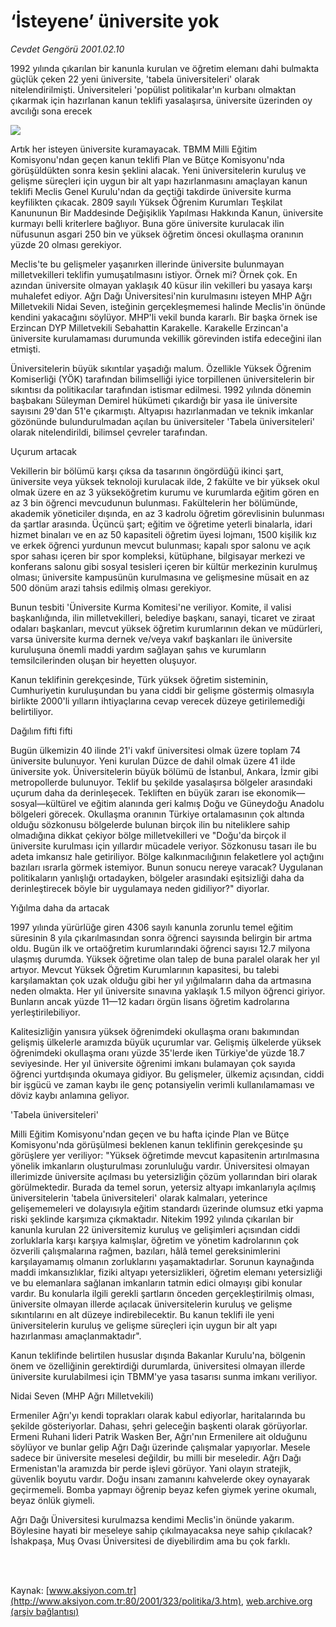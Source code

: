# ‘İsteyene’ üniversite yok

*Cevdet Gengörü 2001.02.10*

<div>
 <p class="spot">
  1992 yılında çıkarılan bir kanunla kurulan ve öğretim elemanı  dahi bulmakta güçlük çeken 22 yeni üniversite, 'tabela  üniversiteleri' olarak nitelendirilmişti. Üniversiteleri 'popülist  politikalar'ın kurbanı olmaktan çıkarmak için hazırlanan kanun  teklifi yasalaşırsa, üniversite üzerinden oy avcılığı sona erecek
 </p>
 <p class="metin">
 </p>
 <img border="0" src="/web/20020502045009im_/http://www.aksiyon.com.tr/2001/323/resimler/isteyen.jpg"/>
 <p class="metin">
  Artık her isteyen üniversite kuramayacak. TBMM Milli Eğitim Komisyonu'ndan geçen kanun teklifi  Plan ve Bütçe Komisyonu'nda görüşüldükten sonra kesin şeklini alacak. Yeni üniversitelerin kuruluş ve gelişme süreçleri için uygun bir alt yapı hazırlanmasını amaçlayan kanun teklifi Meclis Genel Kurulu'ndan da geçtiği takdirde üniversite kurma keyfilikten çıkacak. 2809 sayılı Yüksek Öğrenim Kurumları Teşkilat Kanununun Bir Maddesinde Değişiklik Yapılması Hakkında Kanun, üniversite kurmayı belli kriterlere bağlıyor. Buna göre üniversite kurulacak ilin nüfusunun asgari 250 bin  ve yüksek öğretim öncesi okullaşma oranının yüzde 20 olması gerekiyor.
 </p>
 <p class="metin">
  Meclis'te bu gelişmeler yaşanırken illerinde üniversite bulunmayan milletvekilleri teklifin yumuşatılmasını istiyor. Örnek mi? Örnek çok. En azından üniversite olmayan yaklaşık 40 küsur ilin vekilleri bu yasaya karşı muhalefet ediyor. Ağrı Dağı Üniversitesi'nin kurulmasını isteyen MHP Ağrı Milletvekili Nidai Seven, isteğinin gerçekleşmemesi halinde Meclis'in önünde kendini yakacağını söylüyor. MHP'li vekil bunda kararlı. Bir başka örnek ise Erzincan DYP Milletvekili Sebahattin Karakelle. Karakelle Erzincan'a üniversite kurulamaması durumunda vekillik görevinden istifa edeceğini ilan etmişti.
 </p>
 <p class="metin">
  Üniversitelerin büyük sıkıntılar yaşadığı malum. Özellikle Yüksek Öğrenim Komiserliği (YÖK) tarafından bilimselliği iyice torpillenen üniversitelerin bir sıkıntısı da politikacılar tarafından istismar edilmesi. 1992 yılında dönemin başbakanı Süleyman Demirel hükümeti çıkardığı bir yasa ile üniversite sayısını 29'dan 51'e çıkarmıştı. Altyapısı hazırlanmadan ve teknik imkanlar gözönünde bulundurulmadan açılan bu üniversiteler 'Tabela üniversiteleri' olarak nitelendirildi, bilimsel çevreler tarafından.
 </p>
 <p class="metin">
  Uçurum artacak
 </p>
 <p class="metin">
  Vekillerin bir bölümü karşı çıksa da tasarının öngördüğü ikinci şart, üniversite veya yüksek teknoloji kurulacak ilde, 2 fakülte ve bir yüksek okul olmak üzere en az 3 yükseköğretim kurumu ve kurumlarda eğitim gören en az 3 bin öğrenci mevcudunun bulunması. Fakültelerin her bölümünde, akademik yöneticiler dışında, en az 3 kadrolu öğretim görevlisinin  bulunması da şartlar arasında. Üçüncü şart; eğitim ve öğretime yeterli  binalarla, idari hizmet binaları ve en az 50 kapasiteli öğretim üyesi lojmanı, 1500 kişilik kız ve erkek öğrenci yurdunun mevcut bulunması; kapalı spor salonu ve açık spor sahası içeren bir spor kompleksi, kütüphane, bilgisayar merkezi ve konferans salonu gibi sosyal tesisleri içeren bir kültür merkezinin kurulmuş olması; üniversite kampusünün kurulmasına ve gelişmesine müsait en az 500 dönüm arazi tahsis edilmiş olması gerekiyor.
 </p>
 <p class="metin">
  Bunun tesbiti 'Üniversite Kurma Komitesi'ne veriliyor.  Komite, il valisi başkanlığında, ilin milletvekilleri, belediye başkanı, sanayi, ticaret ve ziraat odaları başkanları, mevcut yüksek öğretim kurumlarının dekan ve müdürleri, varsa üniversite kurma dernek ve/veya vakıf başkanları ile üniversite kuruluşuna önemli maddi yardım sağlayan şahıs ve kurumların temsilcilerinden oluşan bir heyetten oluşuyor.
 </p>
 <p class="metin">
  Kanun teklifinin gerekçesinde, Türk yüksek öğretim sisteminin, Cumhuriyetin kuruluşundan bu yana ciddi bir gelişme göstermiş olmasıyla birlikte 2000'li yılların ihtiyaçlarına cevap verecek düzeye getirilemediği belirtiliyor.
 </p>
 <p class="metin">
  Dağılım fifti fifti
 </p>
 <p class="metin">
  Bugün ülkemizin 40 ilinde 21'i vakıf üniversitesi olmak üzere toplam 74 üniversite bulunuyor. Yeni kurulan Düzce de dahil olmak üzere 41 ilde üniversite yok. Üniversitelerin büyük bölümü de İstanbul, Ankara, İzmir gibi metropollerde bulunuyor. Teklif bu şekilde yasalaşırsa bölgeler arasındaki uçurum daha da derinleşecek. Tekliften en büyük zararı ise ekonomik—sosyal—kültürel ve eğitim alanında geri kalmış  Doğu ve Güneydoğu Anadolu bölgeleri görecek. Okullaşma oranının Türkiye ortalamasının çok altında olduğu sözkonusu bölgelerde bulunan birçok ilin bu niteliklere sahip olmadığına dikkat çekiyor bölge milletvekilleri ve "Doğu'da birçok il üniversite kurulması için yıllardır mücadele veriyor. Sözkonusu tasarı ile bu adeta imkansız hale getiriliyor. Bölge kalkınmacılığının felaketlere yol açtığını bazıları ısrarla görmek istemiyor. Bunun sonucu nereye varacak? Uygulanan politikaların yanlışlığı ortadayken, bölgeler arasındaki eşitsizliği daha da derinleştirecek böyle bir uygulamaya neden gidiliyor?" diyorlar.
 </p>
 <p class="metin">
  Yığılma daha da artacak
 </p>
 <p class="metin">
  1997 yılında yürürlüğe giren 4306 sayılı kanunla zorunlu temel eğitim süresinin 8 yıla çıkarılmasından sonra öğrenci sayısında belirgin bir artma oldu. Bugün ilk ve ortaöğretim kurumlarındaki öğrenci sayısı 12.7 milyona ulaşmış durumda. Yüksek öğretime olan talep de buna paralel olarak her yıl artıyor. Mevcut Yüksek Öğretim Kurumlarının kapasitesi, bu talebi karşılamaktan çok uzak olduğu gibi her yıl yığılmaların daha da artmasına neden olmakta. Her yıl üniversite sınavına yaklaşık 1.5 milyon öğrenci giriyor. Bunların ancak yüzde 11—12 kadarı örgün lisans öğretim kadrolarına yerleştirilebiliyor.
 </p>
 <p class="metin">
  Kalitesizliğin yanısıra yüksek öğrenimdeki okullaşma oranı bakımından gelişmiş ülkelerle aramızda büyük uçurumlar var. Gelişmiş ülkelerde yüksek öğrenimdeki okullaşma oranı yüzde 35'lerde iken Türkiye'de yüzde 18.7 seviyesinde. Her yıl üniversite öğrenimi imkanı bulamayan çok sayıda öğrenci yurtdışında okumaya gidiyor. Bu gelişmeler, ülkemiz açısından, ciddi bir işgücü ve zaman kaybı ile genç potansiyelin verimli kullanılamaması ve döviz kaybı anlamına geliyor.
 </p>
 <p class="metin">
  'Tabela üniversiteleri'
 </p>
 <p class="metin">
  Milli Eğitim Komisyonu'ndan geçen ve bu hafta içinde Plan ve Bütçe Komisyonu'nda görüşülmesi beklenen kanun teklifinin gerekçesinde şu görüşlere yer veriliyor: "Yüksek öğretimde mevcut kapasitenin artırılmasına yönelik imkanların oluşturulması zorunluluğu vardır. Üniversitesi olmayan illerimizde üniversite açılması bu yetersizliğin çözüm yollarından biri olarak görülmektedir. Burada da temel sorun, yetersiz altyapı imkanlarıyla açılmış üniversitelerin 'tabela üniversiteleri' olarak kalmaları, yeterince gelişememeleri ve dolayısıyla eğitim standardı üzerinde olumsuz etki yapma riski şeklinde karşımıza çıkmaktadır. Nitekim 1992 yılında çıkarılan bir kanunla kurulan 22 üniversitemiz kuruluş ve gelişimleri açısından ciddi zorluklarla karşı karşıya kalmışlar, öğretim ve yönetim kadrolarının çok özverili çalışmalarına rağmen, bazıları, hâlâ temel gereksinimlerini karşılayamamış olmanın zorluklarını yaşamaktadırlar. Sorunun kaynağında maddi imkansızlıklar, fiziki altyapı yetersizlikleri, öğretim elemanı yetersizliği ve bu elemanlara sağlanan imkanların tatmin edici olmayışı gibi konular vardır. Bu konularla ilgili gerekli şartların önceden gerçekleştirilmiş olması, üniversite olmayan illerde açılacak üniversitelerin kuruluş ve gelişme sıkıntılarını en alt düzeye indirebilecektir. Bu kanun teklifi ile yeni üniversitelerin kuruluş ve gelişme süreçleri için uygun bir alt yapı hazırlanması amaçlanmaktadır".
 </p>
 <p class="metin">
  Kanun teklifinde belirtilen hususlar dışında Bakanlar Kurulu'na, bölgenin önem ve özelliğinin gerektirdiği durumlarda, üniversitesi olmayan illerde üniversite kurulabilmesi için TBMM'ye yasa tasarısı sunma imkanı veriliyor.
 </p>
 <p class="metin">
 </p>
 <p class="arabaslik">
  Nidai Seven  (MHP Ağrı Milletvekili)
 </p>
 <p class="metin">
  Ermeniler Ağrı'yı kendi toprakları olarak kabul ediyorlar, haritalarında bu şekilde gösteriyorlar. Dahası, şehri geleceğin başkenti olarak görüyorlar. Ermeni Ruhani lideri Patrik Wasken Ber, Ağrı'nın Ermenilere ait olduğunu söylüyor ve bunlar gelip Ağrı Dağı üzerinde çalışmalar yapıyorlar. Mesele sadece bir üniversite meselesi değildir, bu milli bir meseledir. Ağrı Dağı Ermenistan'la aramızda bir perde işlevi görüyor. Yani olayın stratejik, güvenlik boyutu vardır. Doğu insanı zamanını kahvelerde okey oynayarak geçirmemeli. Bomba yapmayı öğrenip beyaz kefen giymek yerine okumalı, beyaz önlük giymeli.
 </p>
 <p class="metin">
  Ağrı Dağı Üniversitesi kurulmazsa kendimi Meclis'in önünde yakarım. Böylesine hayati bir meseleye sahip çıkılmayacaksa neye sahip çıkılacak? İshakpaşa, Muş Ovası Üniversitesi de diyebilirdim ama bu çok farklı.
 </p>
 <p class="metin">
 </p>
 <br/>
 <br/>
</div>

Kaynak: [www.aksiyon.com.tr](http://www.aksiyon.com.tr:80/2001/323/politika/3.htm), [web.archive.org (arşiv bağlantısı)](http://web.archive.org/web/20020502045009/http://www.aksiyon.com.tr:80/2001/323/politika/3.htm)
